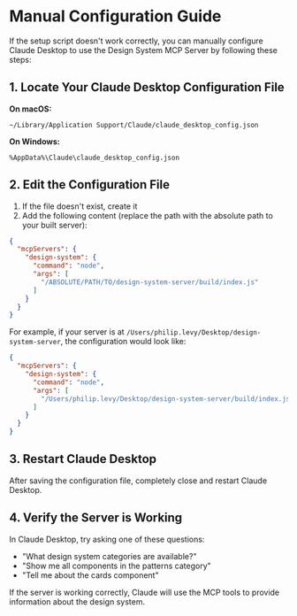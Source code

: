 # Manual Configuration Guide

If the setup script doesn't work correctly, you can manually configure Claude Desktop to use the Design System MCP Server by following these steps:

## 1. Locate Your Claude Desktop Configuration File

**On macOS:**
```
~/Library/Application Support/Claude/claude_desktop_config.json
```

**On Windows:**
```
%AppData%\Claude\claude_desktop_config.json
```

## 2. Edit the Configuration File

1. If the file doesn't exist, create it
2. Add the following content (replace the path with the absolute path to your built server):

```json
{
  "mcpServers": {
    "design-system": {
      "command": "node",
      "args": [
        "/ABSOLUTE/PATH/TO/design-system-server/build/index.js"
      ]
    }
  }
}
```

For example, if your server is at `/Users/philip.levy/Desktop/design-system-server`, the configuration would look like:

```json
{
  "mcpServers": {
    "design-system": {
      "command": "node",
      "args": [
        "/Users/philip.levy/Desktop/design-system-server/build/index.js"
      ]
    }
  }
}
```

## 3. Restart Claude Desktop

After saving the configuration file, completely close and restart Claude Desktop.

## 4. Verify the Server is Working

In Claude Desktop, try asking one of these questions:
- "What design system categories are available?"
- "Show me all components in the patterns category"
- "Tell me about the cards component"

If the server is working correctly, Claude will use the MCP tools to provide information about the design system.
